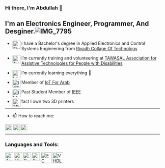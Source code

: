 ### Hi there, I'm Abdullah 👋
## I'm an Electronics Engineer, Programmer, And Desginer.![IMG_7795](https://user-images.githubusercontent.com/85587466/127903546-84fdd357-f447-4ce6-8e23-27c5ea8800c7.JPG)


 - <img align="left" alt="Study" width="26px" src="https://i.postimg.cc/MGR3PPhk/student.png" />  I have a Bachelor's degree in Applied Electronics and Control Systems Engineering from [Riyadh Collage Of Technology](https://www.electronyat.tech/) 
   <br />  
 - <img align="left" alt="Trainning" width="26px" src="https://i.postimg.cc/3rbjGjc2/practice.png" /> I’m currently training and volunteering at [TAWASAL Association for Assistive Technologies for People with Disabilities](https://www.tawasal.org/)
 - <img align="left" alt="Learning" width="26px" src="https://i.postimg.cc/D0KTp4C6/online-learning.png" /> I’m currently learning everything 🤣 
 -  Member of [IoT For Arab](https://twitter.com/IOT4AR) [<img align="left" alt="IOT4AR" width="26px" src="https://i.postimg.cc/d03btjkD/iot4ar1.png" />][IOT4AR] <br />

-  Past Student Member of [IEEE](https://www.ieee.org/)   [<img align="left" alt="IEEE" width="26px" src="https://i.postimg.cc/NGDkpqPq/ieee-logo-icon-169992.png" />][IEEE]

- fact I own two 3D printers <img align="left" alt="3D" width="26px" src="https://i.postimg.cc/XJsJT8CL/3d-printer.png" />
 --------------------------- 
  - 📫 How to reach me:   


[<img align="left" alt="AShenaifi | Twitter" width="22px" src="https://i.postimg.cc/htKGP61s/twitter.png" />][twitter]
[<img align="left" alt="AShenaifi | LinkedIn" width="22px" src="https://i.postimg.cc/ZqRK6Ngy/linkedin.png" />][linkedin]
[<img align="left" alt="AShenaifi | email" width="22px" src="https://i.postimg.cc/WprpmT9S/email.png" />][email]
</details>
<br />


---------------------------
    
### Languages and Tools:
[<img align="left" alt="Arduino" width="26px" src="https://www.arduino.cc/wiki/370832ed4114dd35d498f2f449b4781e/arduino.svg" />][Arduino]
[<img align="left" alt="Visual Studio Code" width="26px" src="https://i.postimg.cc/dQNcjnzB/visual-studio-code.png" />][VScode]
[<img align="left" alt="C" width="26px" src="https://i.postimg.cc/59KjQBpc/c.png" />][C]
[<img align="left" alt="C++" width="26px" src="https://i.postimg.cc/brmyxh1H/cpp.png" />][C++]
[<img align="left" alt="EC" width="35px" src="https://i.postimg.cc/wM6P6dKJ/EC2-1.png" />][EC]
[<img align="left" alt="VHDL" width="35px" src="https://i.postimg.cc/0Nqg0T8T/VHDL.jpg" />][VHDL]

[twitter]: https://twitter.com/abdllahaz
[email]: mailto:a.ashenaifi@gmail.com
[linkedin]: https://linkedin.com/in/abdullahshenaifi  
[VScode]: https://code.visualstudio.com/
[Arduino]: https://www.arduino.cc/en/software
[C]: https://www.learn-c.org/
[C++]: https://isocpp.org/
[EC]: https://en.wikipedia.org/wiki/Embedded_C
[IOT4AR]: https://twitter.com/IOT4AR
[IEEE]: https://www.ieee.org
[VHDL]: https://www.xilinx.com

